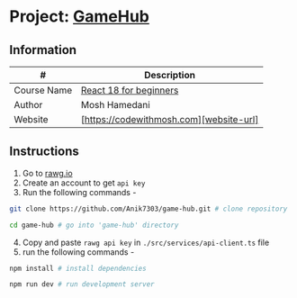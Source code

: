# Project: [GameHub][vercel-url]

## Information

| #           | Description                             |
| ----------- | --------------------------------------- |
| Course Name | [React 18 for beginners][course-url]    |
| Author      | Mosh Hamedani                           |
| Website     | [https://codewithmosh.com][website-url] |

## Instructions

1. Go to [rawg.io][rawg-website-url]
2. Create an account to get `api key`
3. Run the following commands -

```bash
git clone https://github.com/Anik7303/game-hub.git # clone repository

cd game-hub # go into 'game-hub' directory
```

4. Copy and paste `rawg api key` in `./src/services/api-client.ts` file
5. run the following commands -

```bash
npm install # install dependencies

npm run dev # run development server
```

[vercel-url]: https://game-hub-three-topaz.vercel.app
[course-url]: https://codewithmosh.com/p/ultimate-react-part1
[website-url]: https://codewithmosh.com
[rawg-website-url]: https://rawg.io/apidocs
